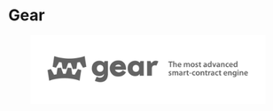 # Gear

<figure><img src="../../.gitbook/assets/image (1).png" alt=""><figcaption></figcaption></figure>
